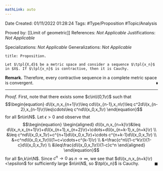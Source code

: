 ```yaml
---
mathLink: auto
---
```


<div class="topSpace"></div>

Date Created: 01/11/2022 01:28:24
Tags: #Type/Proposition #Topic/Analysis

Proved by: [[Limit of geometric]]
References: _Not Applicable_
Justifications: _Not Applicable_

Specializations: _Not Applicable_
Generalizations: _Not Applicable_

``` ad-Proposition
title: Proposition.

Let $\tpl{X,d}$ be a metric space and consider a sequence $\tpl{x_n}$ in $X$. If $\tpl{x_n}$ is contractive, then it is Cauchy.

```

**Remark.** Therefore, every contractive sequence in a complete metric space is convergent.<span style="float:right;">$\blacklozenge$</span>

---

_Proof_. First, note that there exists some $c\in\l(0,1\r)$ such that
$$\begin{equation}
    d\l(x_n,x_{n+1}\r)\leq cd\l(x_{n-1},x_n\r)\leq c^2d\l(x_{n-2},x_{n-1}\r)\leq\cdots\leq c^nd\l(x_0,x_1\r)
\end{equation}$$
for all $n\in\N$. Let $\epsilon>0$ and observe that
$$\begin{equation}
    \begin{aligned}
        d\l(x_n,x_{n+k}\r)&\leq d\l(x_n,x_{n+1}\r)+d\l(x_{n+1},x_{n+2}\r)+\cdots+d\l(x_{n+k-1},x_{n+k}\r) \\
        &\leq c^nd\l(x_0,x_1\r)+c^{n+1}d\l(x_0,x_1\r)+\cdots c^{n+k-1}d\l(x_0,x_1\r) \\
        &=c^nd\l(x_0,x_1\r)\l(1+c+\cdots+c^{k-1}\r) \\
        &=\frac{c^n\l(1-c^k\r)}{1-c}d\l(x_0,x_1\r) \\
        &\leq\frac{d\l(x_0,x_1\r)}{1-c}c^n
    \end{aligned}
\end{equation}$$
for all $n,k\in\N$. Since $c^n\to0$ as $n\to\infty$, we see that $d\l(x_n,x_{n+k}\r)<\epsilon$ for sufficiently large $n\in\N$, so $\tpl{x_n}$ is Cauchy.<span style="float:right;">$\blacksquare$</span>
